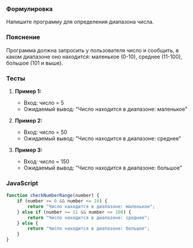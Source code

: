 
### Формулировка
Напишите программу для определения диапазона числа.

### Пояснение
Программа должна запросить у пользователя число и сообщить, в каком диапазоне оно находится: маленькое (0-10), среднее (11-100), большое (101 и выше).

### Тесты

1. **Пример 1:**
   - Вход: число = 5
   - Ожидаемый вывод: "Число находится в диапазоне: маленькое"

2. **Пример 2:**
   - Вход: число = 50
   - Ожидаемый вывод: "Число находится в диапазоне: среднее"

3. **Пример 3:**
   - Вход: число = 150
   - Ожидаемый вывод: "Число находится в диапазоне: большое"

### JavaScript
```javascript
function checkNumberRange(number) {
    if (number >= 0 && number <= 10) {
        return "Число находится в диапазоне: маленькое";
    } else if (number >= 11 && number <= 100) {
        return "Число находится в диапазоне: среднее";
    } else {
        return "Число находится в диапазоне: большое";
    }
}
```

